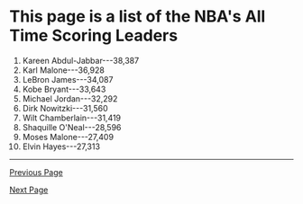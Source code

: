 # This page is a list of the NBA's All Time Scoring Leaders


1. Kareen Abdul-Jabbar---38,387
2. Karl Malone---36,928
3. LeBron James---34,087
4. Kobe Bryant---33,643
5. Michael Jordan---32,292
6. Dirk Nowitzki---31,560
7. Wilt Chamberlain---31,419
8. Shaquille O'Neal---28,596
9. Moses Malone---27,409
10. Elvin Hayes---27,313

**********
[Previous Page](Links.md)

[Next Page](Final_Page.md)